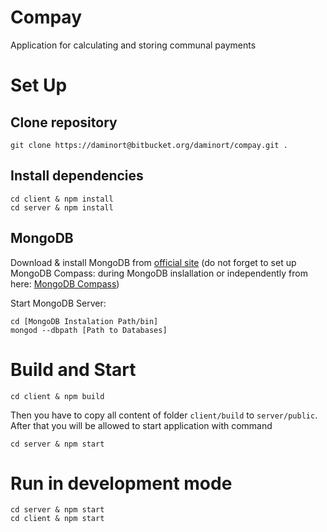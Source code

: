 # Compay
Application for calculating and storing communal payments

# Set Up
## Clone repository
```
git clone https://daminort@bitbucket.org/daminort/compay.git .
```
## Install dependencies
```
cd client & npm install
cd server & npm install
```

## MongoDB
Download & install MongoDB from [official site](https://www.mongodb.com/download-center) 
(do not forget to set up MongoDB Compass: during MongoDB inslallation or independently from here: [MongoDB Compass](https://www.mongodb.com/download-center#compass))

Start MongoDB Server:
```
cd [MongoDB Instalation Path/bin]
mongod --dbpath [Path to Databases]
```

# Build and Start
```
cd client & npm build
```
Then you have to copy all content of folder `client/build` to `server/public`. After that you will be allowed to start application with command
```
cd server & npm start
```

# Run in development mode
```
cd server & npm start
cd client & npm start
```
